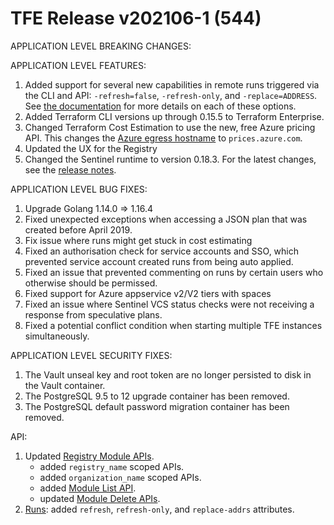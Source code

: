 # TFE Release v202106-1 (544)


APPLICATION LEVEL BREAKING CHANGES:



APPLICATION LEVEL FEATURES:

1. Added support for several new capabilities in remote runs triggered via the CLI and API: `-refresh=false`, `-refresh-only`, and `-replace=ADDRESS`. See [the documentation](https://www.terraform.io/docs/cloud/run/modes-and-options.html) for more details on each of these options.
1. Added Terraform CLI versions up through 0.15.5 to Terraform Enterprise.
1. Changed Terraform Cost Estimation to use the new, free Azure pricing API. This changes the [Azure egress hostname](https://www.terraform.io/docs/enterprise/before-installing/network-requirements.html#prices-azure-com) to `prices.azure.com`.
1. Updated the UX for the Registry
1. Changed the Sentinel runtime to version 0.18.3. For the latest changes, see the [release notes](https://docs.hashicorp.com/sentinel/changelog).

APPLICATION LEVEL BUG FIXES:

1. Upgrade Golang 1.14.0 => 1.16.4
1. Fixed unexpected exceptions when accessing a JSON plan that was created before April 2019.
1. Fix issue where runs might get stuck in cost estimating
1. Fixed an authorisation check for service accounts and SSO, which prevented service account created runs from being auto applied.
1. Fixed an issue that prevented commenting on runs by certain users who otherwise should be permissed.
1. Fixed support for Azure appservice v2/V2 tiers with spaces
1. Fixed an issue where Sentinel VCS status checks were not receiving a response from speculative plans.
1. Fixed a potential conflict condition when starting multiple TFE instances simultaneously.


APPLICATION LEVEL SECURITY FIXES:
1. The Vault unseal key and root token are no longer persisted to disk in the Vault container.
1. The PostgreSQL 9.5 to 12 upgrade container has been removed.
1. The PostgreSQL default password migration container has been removed.


API:
1. Updated [Registry Module APIs](https://www.terraform.io/docs/cloud/api/modules.html).
    * added `registry_name` scoped APIs.
    * added `organization_name` scoped APIs.
    * added [Module List API](https://www.terraform.io/docs/cloud/api/modules.html#list-registry-modules-for-an-organization).
    * updated [Module Delete APIs](https://www.terraform.io/docs/cloud/api/modules.html#delete-a-module).
1. [Runs](https://www.terraform.io/docs/cloud/api/run.html): added `refresh`, `refresh-only`, and `replace-addrs` attributes.

